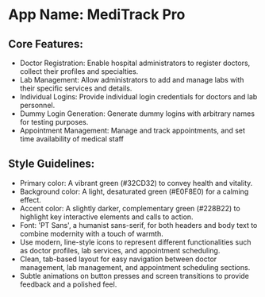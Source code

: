 # **App Name**: MediTrack Pro

## Core Features:

- Doctor Registration: Enable hospital administrators to register doctors, collect their profiles and specialties.
- Lab Management: Allow administrators to add and manage labs with their specific services and details.
- Individual Logins: Provide individual login credentials for doctors and lab personnel.
- Dummy Login Generation: Generate dummy logins with arbitrary names for testing purposes.
- Appointment Management: Manage and track appointments, and set time availability of medical staff

## Style Guidelines:

- Primary color: A vibrant green (#32CD32) to convey health and vitality.
- Background color: A light, desaturated green (#E0F8E0) for a calming effect.
- Accent color: A slightly darker, complementary green (#228B22) to highlight key interactive elements and calls to action.
- Font: 'PT Sans', a humanist sans-serif, for both headers and body text to combine modernity with a touch of warmth.
- Use modern, line-style icons to represent different functionalities such as doctor profiles, lab services, and appointment scheduling.
- Clean, tab-based layout for easy navigation between doctor management, lab management, and appointment scheduling sections.
- Subtle animations on button presses and screen transitions to provide feedback and a polished feel.